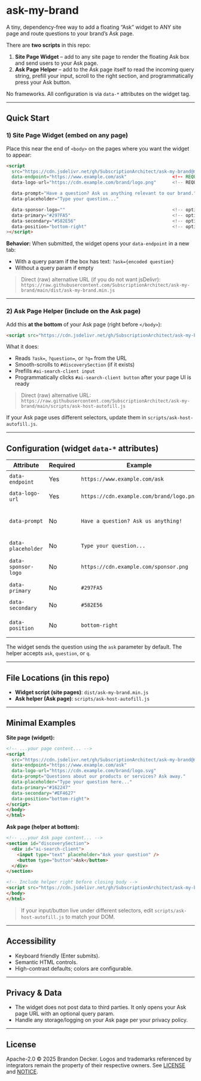 
# ask-my-brand

A tiny, dependency-free way to add a floating “Ask” widget to ANY site page and route questions to your brand’s Ask page.

There are **two scripts** in this repo:

1) **Site Page Widget** – add to any site page to render the floating Ask box and send users to your Ask page.  
2) **Ask Page Helper** – add to the Ask page itself to read the incoming query string, prefill your input, scroll to the right section, and programmatically press your Ask button.

No frameworks. All configuration is via `data-*` attributes on the widget tag.

---

## Quick Start

### 1) Site Page Widget (embed on any page)

Place this near the end of `<body>` on the pages where you want the widget to appear:

```html
<script
  src="https://cdn.jsdelivr.net/gh/SubscriptionArchitect/ask-my-brand@main/dist/ask-my-brand.min.js"
  data-endpoint="https://www.example.com/ask"                 <!-- REQUIRED: your Ask page URL -->
  data-logo-url="https://cdn.example.com/brand/logo.png"      <!-- REQUIRED: your brand logo -->

  data-prompt="Have a question? Ask us anything relevant to our brand."
  data-placeholder="Type your question..."

  data-sponsor-logo=""                                        <!-- optional -->
  data-primary="#297FA5"                                      <!-- optional -->
  data-secondary="#582E56"                                    <!-- optional -->
  data-position="bottom-right"                                <!-- optional: bottom-right | bottom-left -->
></script>
````

**Behavior:** When submitted, the widget opens your `data-endpoint` in a new tab:

* With a query param if the box has text: `?ask={encoded question}`
* Without a query param if empty

> Direct (raw) alternative URL (if you do not want jsDelivr):
> `https://raw.githubusercontent.com/SubscriptionArchitect/ask-my-brand/main/dist/ask-my-brand.min.js`

---

### 2) Ask Page Helper (include on the Ask page)

Add this **at the bottom** of your Ask page (right before `</body>`):

```html
<script src="https://cdn.jsdelivr.net/gh/SubscriptionArchitect/ask-my-brand@main/scripts/ask-host-autofill.js"></script>
```

What it does:

* Reads `?ask=`, `?question=`, or `?q=` from the URL
* Smooth-scrolls to `#discoverySection` (if it exists)
* Prefills `#ai-search-client input`
* Programmatically clicks `#ai-search-client button` after your page UI is ready

> Direct (raw) alternative URL:
> `https://raw.githubusercontent.com/SubscriptionArchitect/ask-my-brand/main/scripts/ask-host-autofill.js`

If your Ask page uses different selectors, update them in `scripts/ask-host-autofill.js`.

---

## Configuration (widget `data-*` attributes)

| Attribute           | Required | Example                                  | Notes                                                                  |
| ------------------- | -------- | ---------------------------------------- | ---------------------------------------------------------------------- |
| `data-endpoint`     | Yes      | `https://www.example.com/ask`            | Absolute URL to your Ask destination page.                             |
| `data-logo-url`     | Yes      | `https://cdn.example.com/brand/logo.png` | Brand logo shown in the widget header.                                 |
| `data-prompt`       | No       | `Have a question? Ask us anything!`      | Short message in the widget body. If omitted, the body text is hidden. |
| `data-placeholder`  | No       | `Type your question...`                  | Input placeholder text.                                                |
| `data-sponsor-logo` | No       | `https://cdn.example.com/sponsor.png`    | Sponsor image in the footer. Leave blank to hide.                      |
| `data-primary`      | No       | `#297FA5`                                | Primary color for border/header/button.                                |
| `data-secondary`    | No       | `#582E56`                                | Secondary color used in body text accents.                             |
| `data-position`     | No       | `bottom-right`                           | `bottom-right` (default) or `bottom-left`.                             |

The widget sends the question using the `ask` parameter by default. The helper accepts `ask`, `question`, or `q`.

---

## File Locations (in this repo)

* **Widget script (site pages)**: `dist/ask-my-brand.min.js`
* **Ask helper (Ask page)**: `scripts/ask-host-autofill.js`

---

## Minimal Examples

**Site page (widget):**

```html
<!-- ...your page content... -->
<script
  src="https://cdn.jsdelivr.net/gh/SubscriptionArchitect/ask-my-brand@main/dist/ask-my-brand.min.js"
  data-endpoint="https://www.example.com/ask"
  data-logo-url="https://cdn.example.com/brand/logo.svg"
  data-prompt="Questions about our products or services? Ask away."
  data-placeholder="Type your question here..."
  data-primary="#162247"
  data-secondary="#EF4627"
  data-position="bottom-right">
</script>
</body>
</html>
```

**Ask page (helper at bottom):**

```html
<!-- ...your Ask page content... -->
<section id="discoverySection">
  <div id="ai-search-client">
    <input type="text" placeholder="Ask your question" />
    <button type="button">Ask</button>
  </div>
</section>

<!-- Include helper right before closing body -->
<script src="https://cdn.jsdelivr.net/gh/SubscriptionArchitect/ask-my-brand@main/scripts/ask-host-autofill.js"></script>
</body>
</html>
```

> If your input/button live under different selectors, edit `scripts/ask-host-autofill.js` to match your DOM.

---

## Accessibility

* Keyboard friendly (Enter submits).
* Semantic HTML controls.
* High-contrast defaults; colors are configurable.

---

## Privacy & Data

* The widget does not post data to third parties. It only opens your Ask page URL with an optional query param.
* Handle any storage/logging on your Ask page per your privacy policy.

---

## License

Apache-2.0 © 2025 Brandon Decker.
Logos and trademarks referenced by integrators remain the property of their respective owners. See [LICENSE](./LICENSE) and [NOTICE](./NOTICE).

